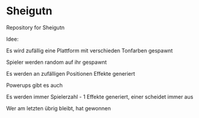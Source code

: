 Sheigutn
========

Repository for Sheigutn

Idee:

Es wird zufällig eine Plattform mit verschieden Tonfarben gespawnt

Spieler werden random auf ihr gespawnt

Es werden an zufälligen Positionen Effekte generiert

Powerups gibt es auch

Es werden immer Spielerzahl - 1 Effekte generiert, einer scheidet immer aus

Wer am letzten übrig bleibt, hat gewonnen

